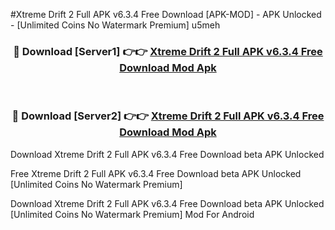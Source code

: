 #Xtreme Drift 2 Full APK v6.3.4 Free Download [APK-MOD] - APK Unlocked - [Unlimited Coins No Watermark Premium] u5meh



<div align="center">

<h3>🔴 Download [Server1] 👉👉 <a href="https://momento.my/?title=Xtreme_Drift_2_Full_APK_v6.3.4_Free_Download">Xtreme Drift 2 Full APK v6.3.4 Free Download Mod Apk</a></h3><br>

<h3>🔴 Download [Server2] 👉👉 <a href="https://momento.my/?title=Xtreme_Drift_2_Full_APK_v6.3.4_Free_Download">Xtreme Drift 2 Full APK v6.3.4 Free Download Mod Apk</a></h3>
</div>



Download Xtreme Drift 2 Full APK v6.3.4 Free Download beta APK Unlocked

Free Xtreme Drift 2 Full APK v6.3.4 Free Download beta APK Unlocked [Unlimited Coins No Watermark Premium]

Download Xtreme Drift 2 Full APK v6.3.4 Free Download beta APK Unlocked [Unlimited Coins No Watermark Premium] Mod For Android
